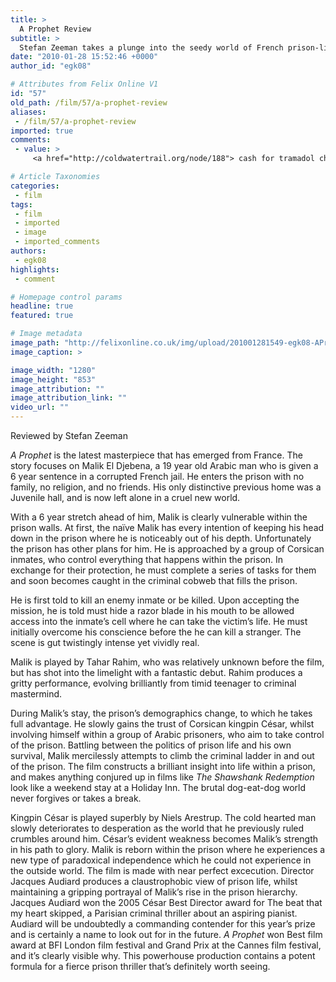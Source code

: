 ```yaml
---
title: >
  A Prophet Review
subtitle: >
  Stefan Zeeman takes a plunge into the seedy world of French prison-life.
date: "2010-01-28 15:52:46 +0000"
author_id: "egk08"

# Attributes from Felix Online V1
id: "57"
old_path: /film/57/a-prophet-review
aliases:
 - /film/57/a-prophet-review
imported: true
comments:
 - value: >
     <a href="http://coldwatertrail.org/node/188"> cash for tramadol chats </a> <br><a href="http://confluence.atlassian.com/display/~vetrolsert1"> soma cod orders Hanover </a> <br><a href="http://coldwatertrail.org/node/191"> soma no prescription sw </a> <br><a href="http://coldwatertrail.org/node/195"> prescription cialis pproftjuno </a> <br><a href="https://www.openflowhub.org/display/~tvostred"> overnight tramadol Everybody </a> <br><a href="http://dailybooth.com/toledvelik/15737334"> buy Tramadol cash on delivery Walter </a> <br><a href="http://coldwatertrail.org/node/197"> buy cheap fedex Doxycycline clerks </a> <br><a href="http://coldwatertrail.org/node/192"> buy xanax Activity </a> <br><a href="http://coldwatertrail.org/node/196"> online Prednisone cod pnBackupPengenalan </a> <br><a href="http://dailybooth.com/lewavolar/15737295"> us soma Gerasdorf </a> <br><a href="https://www.openflowhub.org/display/~vetrolsert2"> cheap soma ajukan </a> <br><a href="http://confluence.atlassian.com/display/~tvostred3"> tramadol with</a>

# Article Taxonomies
categories:
 - film
tags:
 - film
 - imported
 - image
 - imported_comments
authors:
 - egk08
highlights:
 - comment

# Homepage control params
headline: true
featured: true

# Image metadata
image_path: "http://felixonline.co.uk/img/upload/201001281549-egk08-AProphet.jpg"
image_caption: >

image_width: "1280"
image_height: "853"
image_attribution: ""
image_attribution_link: ""
video_url: ""
---
```


Reviewed by Stefan Zeeman

_A Prophet_ is the latest masterpiece that has emerged from France. The story focuses on Malik El Djebena, a 19 year old Arabic man who is given a 6 year sentence in a corrupted French jail. He enters the prison with no family, no religion, and no friends. His only distinctive previous home was a Juvenile hall, and is now left alone in a cruel new world.

With a 6 year stretch ahead of him, Malik is clearly vulnerable within the prison walls. At first, the naïve Malik has every intention of keeping his head down in the prison where he is noticeably out of his depth. Unfortunately the prison has other plans for him. He is approached by a group of Corsican inmates, who control everything that happens within the prison. In exchange for their protection, he must complete a series of tasks for them and soon becomes caught in the criminal cobweb that fills the prison.

He is first told to kill an enemy inmate or be killed. Upon accepting the mission, he is told must hide a razor blade in his mouth to be allowed access into the inmate’s cell where he can take the victim’s life. He must initially overcome his conscience before the he can kill a stranger. The scene is gut twistingly intense yet vividly real.

Malik is played by Tahar Rahim, who was relatively unknown before the film, but has shot into the limelight with a fantastic debut. Rahim produces a gritty performance, evolving brilliantly from timid teenager to criminal mastermind.

During Malik’s stay, the prison’s demographics change, to which he takes full advantage. He slowly gains the trust of Corsican kingpin César, whilst involving himself within a group of Arabic prisoners, who aim to take control of the prison. Battling between the politics of prison life and his own survival, Malik mercilessly attempts to climb the criminal ladder in and out of the prison. The film constructs a brilliant insight into life within a prison, and makes anything conjured up in films like _The Shawshank Redemption_ look like a weekend stay at a Holiday Inn. The brutal dog-eat-dog world never forgives or takes a break.

Kingpin César is played superbly by Niels Arestrup. The cold hearted man slowly deteriorates to desperation as the world that he previously ruled crumbles around him. César’s evident weakness becomes Malik’s strength in his path to glory. Malik is reborn within the prison where he experiences a new type of paradoxical independence which he could not experience in the outside world. The film is made with near perfect excecution. Director Jacques Audiard produces a claustrophobic view of prison life, whilst maintaining a gripping portrayal of Malik’s rise in the prison hierarchy. Jacques Audiard won the 2005 César Best Director award for The beat that my heart skipped, a Parisian criminal thriller about an aspiring pianist. Audiard will be undoubtedly a commanding contender for this year’s prize and is certainly a name to look out for in the future. _A Prophet_ won Best film award at BFI London film festival and Grand Prix at the Cannes film festival, and it’s clearly visible why. This powerhouse production contains a potent formula for a fierce prison thriller that’s definitely worth seeing.
